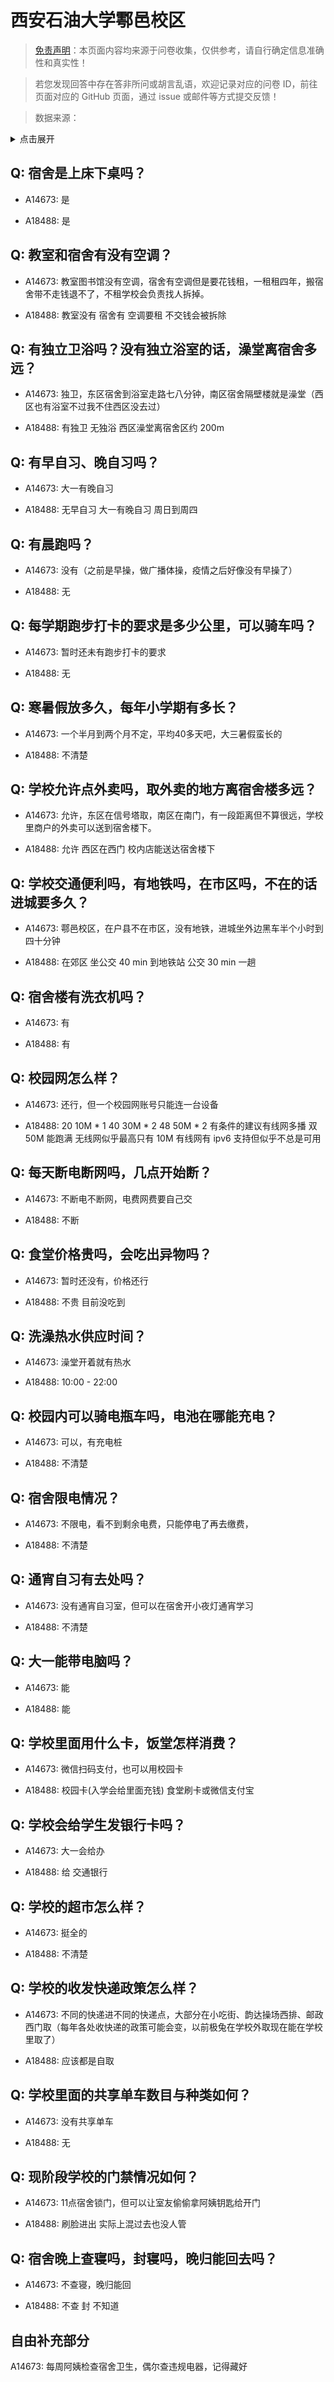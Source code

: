 # 西安石油大学鄠邑校区

> [免责声明](https://colleges.chat/#_3)：本页面内容均来源于问卷收集，仅供参考，请自行确定信息准确性和真实性！

> 若您发现回答中存在答非所问或胡言乱语，欢迎记录对应的问卷 ID，前往页面对应的 GitHub 页面，通过 issue 或邮件等方式提交反馈！

> 数据来源：

<details><summary>点击展开</summary>
<ul>
<li>A14673: 匿名 (2022 年 07 月)</li>
<li>A18488: 匿名 (2023 年 06 月)</li>
</ul>
</details>

## Q: 宿舍是上床下桌吗？

- A14673: 是

- A18488: 是

## Q: 教室和宿舍有没有空调？

- A14673: 教室图书馆没有空调，宿舍有空调但是要花钱租，一租租四年，搬宿舍带不走钱退不了，不租学校会负责找人拆掉。

- A18488: 教室没有
宿舍有 空调要租 不交钱会被拆除

## Q: 有独立卫浴吗？没有独立浴室的话，澡堂离宿舍多远？

- A14673: 独卫，东区宿舍到浴室走路七八分钟，南区宿舍隔壁楼就是澡堂（西区也有浴室不过我不住西区没去过）

- A18488: 有独卫
无独浴 西区澡堂离宿舍区约 200m

## Q: 有早自习、晚自习吗？

- A14673: 大一有晚自习

- A18488: 无早自习
大一有晚自习 周日到周四

## Q: 有晨跑吗？

- A14673: 没有（之前是早操，做广播体操，疫情之后好像没有早操了）

- A18488: 无

## Q: 每学期跑步打卡的要求是多少公里，可以骑车吗？

- A14673: 暂时还未有跑步打卡的要求

- A18488: 无

## Q: 寒暑假放多久，每年小学期有多长？

- A14673: 一个半月到两个月不定，平均40多天吧，大三暑假蛮长的

- A18488: 不清楚

## Q: 学校允许点外卖吗，取外卖的地方离宿舍楼多远？

- A14673: 允许，东区在信号塔取，南区在南门，有一段距离但不算很远，学校里商户的外卖可以送到宿舍楼下。

- A18488: 允许 西区在西门 校内店能送达宿舍楼下

## Q: 学校交通便利吗，有地铁吗，在市区吗，不在的话进城要多久？

- A14673: 鄠邑校区，在户县不在市区，没有地铁，进城坐外边黑车半个小时到四十分钟

- A18488: 在郊区 坐公交 40 min 到地铁站 公交 30 min 一趟

## Q: 宿舍楼有洗衣机吗？

- A14673: 有

- A18488: 有

## Q: 校园网怎么样？

- A14673: 还行，但一个校园网账号只能连一台设备

- A18488: 20 10M \* 1
40 30M \* 2
48 50M \* 2
有条件的建议有线网多播 双 50M 能跑满
无线网似乎最高只有 10M
有线网有 ipv6 支持但似乎不总是可用

## Q: 每天断电断网吗，几点开始断？

- A14673: 不断电不断网，电费网费要自己交

- A18488: 不断

## Q: 食堂价格贵吗，会吃出异物吗？

- A14673: 暂时还没有，价格还行

- A18488: 不贵 目前没吃到

## Q: 洗澡热水供应时间？

- A14673: 澡堂开着就有热水

- A18488: 10:00 - 22:00

## Q: 校园内可以骑电瓶车吗，电池在哪能充电？

- A14673: 可以，有充电桩

- A18488: 不清楚

## Q: 宿舍限电情况？

- A14673: 不限电，看不到剩余电费，只能停电了再去缴费，

- A18488: 不清楚

## Q: 通宵自习有去处吗？

- A14673: 没有通宵自习室，但可以在宿舍开小夜灯通宵学习

- A18488: 不清楚

## Q: 大一能带电脑吗？

- A14673: 能

- A18488: 能

## Q: 学校里面用什么卡，饭堂怎样消费？

- A14673: 微信扫码支付，也可以用校园卡

- A18488: 校园卡(入学会给里面充钱) 食堂刷卡或微信支付宝

## Q: 学校会给学生发银行卡吗？

- A14673: 大一会给办

- A18488: 给 交通银行

## Q: 学校的超市怎么样？

- A14673: 挺全的

- A18488: 不清楚

## Q: 学校的收发快递政策怎么样？

- A14673: 不同的快递进不同的快递点，大部分在小吃街、韵达操场西排、邮政西门取（每年各处收快递的政策可能会变，以前极兔在学校外取现在能在学校里取了）

- A18488: 应该都是自取

## Q: 学校里面的共享单车数目与种类如何？

- A14673: 没有共享单车

- A18488: 无

## Q: 现阶段学校的门禁情况如何？

- A14673: 11点宿舍锁门，但可以让室友偷偷拿阿姨钥匙给开门

- A18488: 刷脸进出 实际上混过去也没人管

## Q: 宿舍晚上查寝吗，封寝吗，晚归能回去吗？

- A14673: 不查寝，晚归能回

- A18488: 不查 封 不知道

## 自由补充部分

A14673: 每周阿姨检查宿舍卫生，偶尔查违规电器，记得藏好